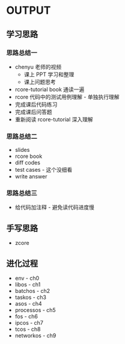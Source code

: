 # OUTPUT

## 学习思路

### 思路总结一

- chenyu 老师的视频
  - 课上 PPT 学习和整理
  - 课上问题思考
- rcore-tutorial book 通读一遍
- rcore 代码中的测试用例理解 - 单独执行理解
- 完成课后代码练习
- 完成课后问答题
- 重新阅读 rcore-tutorial 深入理解

### 思路总结二

- slides
- rcore book
- diff codes
- test cases - 这个没细看
- write answer

### 思路总结三

- 给代码加注释 - 避免读代码进度慢

## 手写思路

- zcore

## 进化过程

- env - ch0
- libos - ch1
- batchos - ch2
- taskos - ch3 
- asos - ch4
- processos - ch5
- fos - ch6
- ipcos - ch7
- tcos - ch8
- networkos - ch9